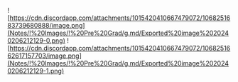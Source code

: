 ![https://cdn.discordapp.com/attachments/1015420410667479072/1068251683739680888/image.png](Notes/!%20Images/!%20Pre%20Grad/g.md/Exported%20image%2020240206212129-0.png) ![https://cdn.discordapp.com/attachments/1015420410667479072/1068251662617157703/image.png](Notes/!%20Images/!%20Pre%20Grad/g.md/Exported%20image%2020240206212129-1.png)